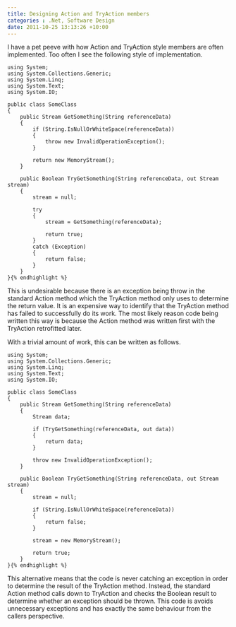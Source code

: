 ```yaml
---
title: Designing Action and TryAction members
categories : .Net, Software Design
date: 2011-10-25 13:13:26 +10:00
---
```


I have a pet peeve with how Action and TryAction style members are often implemented. Too often I see the following style of implementation.

    using System;
    using System.Collections.Generic;
    using System.Linq;
    using System.Text;
    using System.IO;
    
    public class SomeClass
    {
        public Stream GetSomething(String referenceData)
        {
            if (String.IsNullOrWhiteSpace(referenceData))
            {
                throw new InvalidOperationException();
            }
    
            return new MemoryStream();
        }
    
        public Boolean TryGetSomething(String referenceData, out Stream stream)
        {
            stream = null;
    
            try
            {
                stream = GetSomething(referenceData);
    
                return true;
            }
            catch (Exception)
            {
                return false;
            }
        }
    }{% endhighlight %}

This is undesirable because there is an exception being throw in the standard Action method which the TryAction method only uses to determine the return value. It is an expensive way to identify that the TryAction method has failed to successfully do its work. The most likely reason code being written this way is because the Action method was written first with the TryAction retrofitted later.

With a trivial amount of work, this can be written as follows.

    using System;
    using System.Collections.Generic;
    using System.Linq;
    using System.Text;
    using System.IO;
    
    public class SomeClass
    {
        public Stream GetSomething(String referenceData)
        {
            Stream data;
    
            if (TryGetSomething(referenceData, out data))
            {
                return data;
            }
    
            throw new InvalidOperationException();
        }
    
        public Boolean TryGetSomething(String referenceData, out Stream stream)
        {
            stream = null;
    
            if (String.IsNullOrWhiteSpace(referenceData))
            {
                return false;
            }
    
            stream = new MemoryStream();
    
            return true;
        }
    }{% endhighlight %}

This alternative means that the code is never catching an exception in order to determine the result of the TryAction method. Instead, the standard Action method calls down to TryAction and checks the Boolean result to determine whether an exception should be thrown. This code is avoids unnecessary exceptions and has exactly the same behaviour from the callers perspective.


